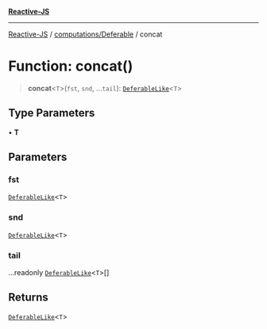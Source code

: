 [**Reactive-JS**](../../../README.md)

***

[Reactive-JS](../../../README.md) / [computations/Deferable](../README.md) / concat

# Function: concat()

> **concat**\<`T`\>(`fst`, `snd`, ...`tail`): [`DeferableLike`](../../interfaces/DeferableLike.md)\<`T`\>

## Type Parameters

• **T**

## Parameters

### fst

[`DeferableLike`](../../interfaces/DeferableLike.md)\<`T`\>

### snd

[`DeferableLike`](../../interfaces/DeferableLike.md)\<`T`\>

### tail

...readonly [`DeferableLike`](../../interfaces/DeferableLike.md)\<`T`\>[]

## Returns

[`DeferableLike`](../../interfaces/DeferableLike.md)\<`T`\>
